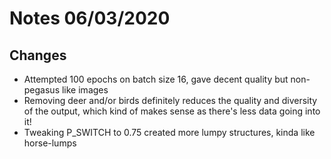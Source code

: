 # Notes 06/03/2020

## Changes
- Attempted 100 epochs on batch size 16, gave decent quality but non-pegasus like images
- Removing deer and/or birds definitely reduces the quality and diversity of the output, which kind of makes sense as there's less data going into it!
- Tweaking P_SWITCH to 0.75 created more lumpy structures, kinda like horse-lumps